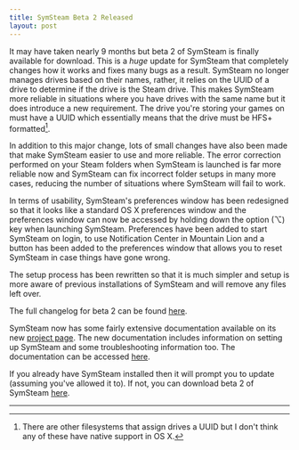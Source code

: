 ```yaml
---
title: SymSteam Beta 2 Released
layout: post
---
```


It may have taken nearly 9 months but beta 2 of SymSteam is finally available for download. This is a _huge_ update for SymSteam that completely changes how it works and fixes many bugs as a result. SymSteam no longer manages drives based on their names, rather, it relies on the UUID of a drive to determine if the drive is the Steam drive. This makes SymSteam more reliable in situations where you have drives with the same name but it does introduce a new requirement. The drive you're storing your games on must have a UUID which essentially means that the drive must be HFS+ formatted[^1]. 

In addition to this major change, lots of small changes have also been made that make SymSteam easier to use and more reliable. The error correction performed on your Steam folders when SymSteam is launched is far more reliable now and SymSteam can fix incorrect folder setups in many more cases, reducing the number of situations where SymSteam will fail to work. 

In terms of usability, SymSteam's preferences window has been redesigned so that it looks like a standard OS X preferences window and the preferences window can now be accessed by holding down the option (&#x2325;) key when launching SymSteam. Preferences have been added to start SymSteam on login, to use Notification Center in Mountain Lion and a button has been added to the preferences window that allows you to reset SymSteam in case things have gone wrong. 

The setup process has been rewritten so that it is much simpler and setup is more aware of previous installations of SymSteam and will remove any files left over. 

The full changelog for beta 2 can be found [here][symsteam-changelog].

SymSteam now has some fairly extensive documentation available on its new [project page][symsteam-project-page]. The new documentation includes information on setting up SymSteam and some troubleshooting information too. The documentation can be accessed [here][symsteam-documentation].

If you already have SymSteam installed then it will prompt you to update (assuming you've allowed it to). If not, you can download beta 2 of SymSteam [here][symsteam-project-page].

---

[^1]: There are other filesystems that assign drives a UUID but I don't think any of these have native support in OS X. 

[symsteam-changelog]: http://alexjohnj.github.com/symsteam/changelog.html
[symsteam-project-page]: http://www.alexj.me/projects/symsteam/
[symsteam-documentation]: http://www.alexj.me/projects/symsteam/documentation/
[symsteam-download-link]: http://application-downloads.s3.amazonaws.com/SymSteam-Beta-2.zip
